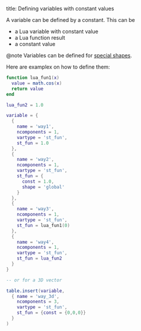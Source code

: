 title: Defining variables with constant values

A variable can be defined by a constant. This can be

* a Lua variable with constant value
* a Lua function result
* a constant value

@note Variables can be defined for [special shapes](../canonicalShapes.html). 
 
Here are examplex on how to define them:

```lua
function lua_fun1(x)
  value = math.cos(x)
  return value
end 

lua_fun2 = 1.0

variable = {
  {
    name = 'way1',
    ncomponents = 1,
    vartype = 'st_fun',
    st_fun = 1.0
  },
  { 
    name = 'way2',
    ncomponents = 1,
    vartype = 'st_fun',
    st_fun = {
      const = 1.0,
      shape = 'global'
    }
  },
  { 
    name = 'way3',
    ncomponents = 1,
    vartype = 'st_fun',
    st_fun = lua_fun1(0)
  },
  {
    name = 'way4',
    ncomponents = 1,
    vartype = 'st_fun',
    st_fun = lua_fun2
  }
}

-- or for a 3D vector

table.insert(variable,
  { name = 'way_3d',
    ncomponents = 3,
    vartype = 'st_fun',
    st_fun = {const = {0,0,0}}
  }
)
```
